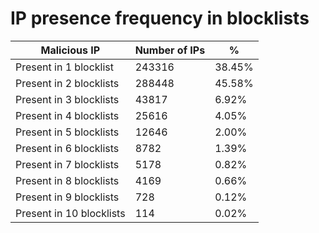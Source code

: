 # IP presence frequency in blocklists
| Malicious IP | Number of IPs | % |
|----|----|----|
| Present in 1 blocklist | 243316 | 38.45% |
| Present in 2 blocklists | 288448 | 45.58% |
| Present in 3 blocklists | 43817 | 6.92% |
| Present in 4 blocklists | 25616 | 4.05% |
| Present in 5 blocklists | 12646 | 2.00% |
| Present in 6 blocklists | 8782 | 1.39% |
| Present in 7 blocklists | 5178 | 0.82% |
| Present in 8 blocklists | 4169 | 0.66% |
| Present in 9 blocklists | 728 | 0.12% |
| Present in 10 blocklists | 114 | 0.02% |
